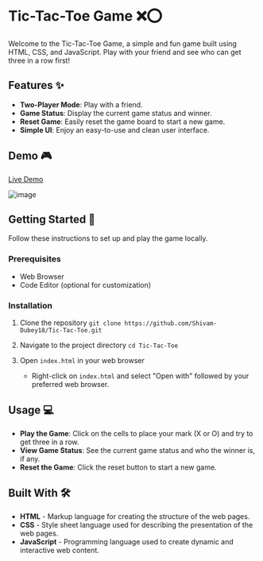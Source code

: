 # Tic-Tac-Toe Game ❌⭕️

Welcome to the Tic-Tac-Toe Game, a simple and fun game built using HTML, CSS, and JavaScript. Play with your friend and see who can get three in a row first!

## Features ✨

- **Two-Player Mode**: Play with a friend.
- **Game Status**: Display the current game status and winner.
- **Reset Game**: Easily reset the game board to start a new game.
- **Simple UI**: Enjoy an easy-to-use and clean user interface.

## Demo 🎮

[Live Demo](https://shivam-dubey18.github.io/Tic-Tac-Toe/)

![image](https://github.com/Shivam-Dubey18/Tic-Tac-Toe/assets/152854367/98709720-3405-46c8-8384-27eeb293ff5b)


## Getting Started 🚀

Follow these instructions to set up and play the game locally.

### Prerequisites

- Web Browser
- Code Editor (optional for customization)

### Installation

1. Clone the repository
   `git clone https://github.com/Shivam-Dubey18/Tic-Tac-Toe.git`

2. Navigate to the project directory
   `cd Tic-Tac-Toe`

3. Open `index.html` in your web browser
   - Right-click on `index.html` and select "Open with" followed by your preferred web browser.

## Usage 💻

- **Play the Game**: Click on the cells to place your mark (X or O) and try to get three in a row.
- **View Game Status**: See the current game status and who the winner is, if any.
- **Reset the Game**: Click the reset button to start a new game.

## Built With 🛠️

- **HTML** - Markup language for creating the structure of the web pages.
- **CSS** - Style sheet language used for describing the presentation of the web pages.
- **JavaScript** - Programming language used to create dynamic and interactive web content.
